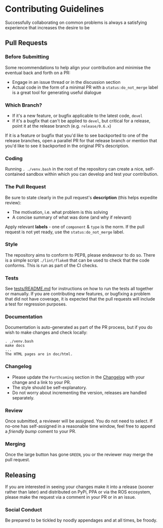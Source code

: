 # Contributing Guidelines

Successfully collaborating on common problems is always a satisfying experience that increases the desire to be 

## Pull Requests

### Before Submitting

Some recommendations to help align your contribution and minimise the eventual back and forth on a PR:

* Engage in an issue thread or in the discussion section
* Actual code in the form of a minimal PR with a `status:do_not_merge` label is a great tool for generating useful dialogue

### Which Branch?

* If it's a new feature, or bugfix applicable to the latest code, `devel`
* If it's a bugfix that can't be applied to `devel`, but critical for a release, point it at the release branch (e.g. `release/0.6.x`)

If it is a feature or bugfix that you'd like to see backported to one of the release branches, open a parallel PR for that
release branch or mention that you'd like to see it backported in the original PR's description.

### Coding

Running `. ./venv.bash` in the root of the repository can create a nice, self-contained sandbox within which you can develop and test your contribution.

### The Pull Request

Be sure to state clearly in the pull request's **description** (this helps expedite review):

* The motivation, i.e. what problem is this solving
* A concise summary of what was done (and why if relevant)

Apply relevant **labels** - one of `component` & `type` is the norm. If the pull request is not yet ready, use the `status:do_not_merge` label.

### Style

The repository aims to conform to PEP8, please endeavour to do so. There is a simple script `./lint/flake8` that can be used to check that the
code conforms. This is run as part of the CI checks.

### Tests

See [tests/README.md](tests/README.md) for instructions on how to run the tests all together or manually. If you are contributing new features, or
bugfixing a problem that did not have coverage, it is expected that the pull requests will include a test for regression purposes.

### Documentation

Documentation is auto-generated as part of the PR process, but if you do wish to make changes and check locally:

```
. ./venv.bash
make docs
...
The HTML pages are in doc/html.
```

### Changelog

* Please update the `Forthcoming` section in the [Changelog](Changelog.rst) with your change and a link to your PR.
* The style should be self-explanatory.
* Do not worry about incrementing the version, releases are handled separately.

### Review

Once submitted, a reviewer will be assigned. You do not need to select. If no-one has self-assigned in a reasonable time window,
feel free to append a *friendly bump* coment to your PR.

### Merging

Once the large button has gone `GREEN`, you or the reviewer may merge the pull request.

## Releasing

If you are interested in seeing your changes make it into a release (sooner rather than later) and distributed on
PyPi, PPA or via the ROS ecosystem, please make the request via a comment in your PR or in an issue.

### Social Conduct

Be prepared to be tickled by noodly appendages and at all times, be froody.
